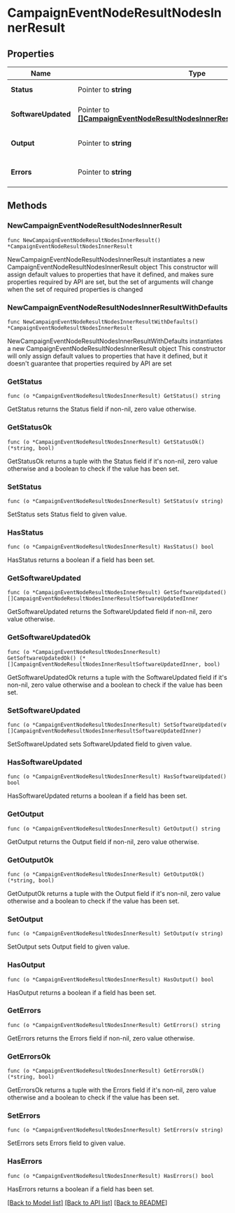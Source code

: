 # CampaignEventNodeResultNodesInnerResult

## Properties

Name | Type | Description | Notes
------------ | ------------- | ------------- | -------------
**Status** | Pointer to **string** | Campaign result | [optional] 
**SoftwareUpdated** | Pointer to [**[]CampaignEventNodeResultNodesInnerResultSoftwareUpdatedInner**](CampaignEventNodeResultNodesInnerResultSoftwareUpdatedInner.md) | List of updated software | [optional] 
**Output** | Pointer to **string** | campaign standard output | [optional] 
**Errors** | Pointer to **string** | campaign standard errors | [optional] 

## Methods

### NewCampaignEventNodeResultNodesInnerResult

`func NewCampaignEventNodeResultNodesInnerResult() *CampaignEventNodeResultNodesInnerResult`

NewCampaignEventNodeResultNodesInnerResult instantiates a new CampaignEventNodeResultNodesInnerResult object
This constructor will assign default values to properties that have it defined,
and makes sure properties required by API are set, but the set of arguments
will change when the set of required properties is changed

### NewCampaignEventNodeResultNodesInnerResultWithDefaults

`func NewCampaignEventNodeResultNodesInnerResultWithDefaults() *CampaignEventNodeResultNodesInnerResult`

NewCampaignEventNodeResultNodesInnerResultWithDefaults instantiates a new CampaignEventNodeResultNodesInnerResult object
This constructor will only assign default values to properties that have it defined,
but it doesn't guarantee that properties required by API are set

### GetStatus

`func (o *CampaignEventNodeResultNodesInnerResult) GetStatus() string`

GetStatus returns the Status field if non-nil, zero value otherwise.

### GetStatusOk

`func (o *CampaignEventNodeResultNodesInnerResult) GetStatusOk() (*string, bool)`

GetStatusOk returns a tuple with the Status field if it's non-nil, zero value otherwise
and a boolean to check if the value has been set.

### SetStatus

`func (o *CampaignEventNodeResultNodesInnerResult) SetStatus(v string)`

SetStatus sets Status field to given value.

### HasStatus

`func (o *CampaignEventNodeResultNodesInnerResult) HasStatus() bool`

HasStatus returns a boolean if a field has been set.

### GetSoftwareUpdated

`func (o *CampaignEventNodeResultNodesInnerResult) GetSoftwareUpdated() []CampaignEventNodeResultNodesInnerResultSoftwareUpdatedInner`

GetSoftwareUpdated returns the SoftwareUpdated field if non-nil, zero value otherwise.

### GetSoftwareUpdatedOk

`func (o *CampaignEventNodeResultNodesInnerResult) GetSoftwareUpdatedOk() (*[]CampaignEventNodeResultNodesInnerResultSoftwareUpdatedInner, bool)`

GetSoftwareUpdatedOk returns a tuple with the SoftwareUpdated field if it's non-nil, zero value otherwise
and a boolean to check if the value has been set.

### SetSoftwareUpdated

`func (o *CampaignEventNodeResultNodesInnerResult) SetSoftwareUpdated(v []CampaignEventNodeResultNodesInnerResultSoftwareUpdatedInner)`

SetSoftwareUpdated sets SoftwareUpdated field to given value.

### HasSoftwareUpdated

`func (o *CampaignEventNodeResultNodesInnerResult) HasSoftwareUpdated() bool`

HasSoftwareUpdated returns a boolean if a field has been set.

### GetOutput

`func (o *CampaignEventNodeResultNodesInnerResult) GetOutput() string`

GetOutput returns the Output field if non-nil, zero value otherwise.

### GetOutputOk

`func (o *CampaignEventNodeResultNodesInnerResult) GetOutputOk() (*string, bool)`

GetOutputOk returns a tuple with the Output field if it's non-nil, zero value otherwise
and a boolean to check if the value has been set.

### SetOutput

`func (o *CampaignEventNodeResultNodesInnerResult) SetOutput(v string)`

SetOutput sets Output field to given value.

### HasOutput

`func (o *CampaignEventNodeResultNodesInnerResult) HasOutput() bool`

HasOutput returns a boolean if a field has been set.

### GetErrors

`func (o *CampaignEventNodeResultNodesInnerResult) GetErrors() string`

GetErrors returns the Errors field if non-nil, zero value otherwise.

### GetErrorsOk

`func (o *CampaignEventNodeResultNodesInnerResult) GetErrorsOk() (*string, bool)`

GetErrorsOk returns a tuple with the Errors field if it's non-nil, zero value otherwise
and a boolean to check if the value has been set.

### SetErrors

`func (o *CampaignEventNodeResultNodesInnerResult) SetErrors(v string)`

SetErrors sets Errors field to given value.

### HasErrors

`func (o *CampaignEventNodeResultNodesInnerResult) HasErrors() bool`

HasErrors returns a boolean if a field has been set.


[[Back to Model list]](../README.md#documentation-for-models) [[Back to API list]](../README.md#documentation-for-api-endpoints) [[Back to README]](../README.md)


